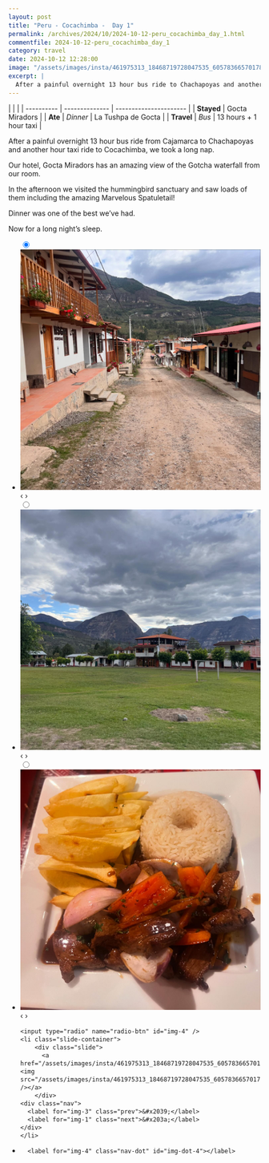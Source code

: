 ```yaml
---
layout: post
title: "Peru - Cocachimba -  Day 1"
permalink: /archives/2024/10/2024-10-12-peru_cocachimba_day_1.html
commentfile: 2024-10-12-peru_cocachimba_day_1
category: travel
date: 2024-10-12 12:28:00
image: "/assets/images/insta/461975313_18468719728047535_6057836657017831825_n_17994320828701456.jpg"
excerpt: |
  After a painful overnight 13 hour bus ride to Chachapoyas and another hour taxi to Cocachimba, we took a long nap.
---
```


|            |                |
| ---------- | -------------- | ---------------------- |
| **Stayed** | Gocta Miradors |
| **Ate**    | _Dinner_       | La Tushpa de Gocta     |
| **Travel** | _Bus_          | 13 hours + 1 hour taxi |

After a painful overnight 13 hour bus ride from Cajamarca to Chachapoyas and another hour taxi ride to Cocachimba, we took a long nap.

Our hotel, Gocta Miradors has an amazing view of the Gotcha waterfall from our room.

In the afternoon we visited the hummingbird sanctuary and saw loads of them including the amazing Marvelous Spatuletail!

Dinner was one of the best we’ve had.

Now for a long night’s sleep.

<ul class="slides">
    <input type="radio" name="radio-btn" id="img-1" checked="checked" />
    <li class="slide-container">
        <div class="slide">
          <a href="/assets/images/insta/462213849_18468719743047535_5673480940685507136_n_18355171885189464.jpg"><img src="/assets/images/insta/462213849_18468719743047535_5673480940685507136_n_18355171885189464.jpg" /></a>
        </div>
    <div class="nav">
      <label for="img-4" class="prev">&#x2039;</label>
      <label for="img-2" class="next">&#x203a;</label>
    </div>
    </li>
        <input type="radio" name="radio-btn" id="img-2"  />
    <li class="slide-container">
        <div class="slide">
          <a href="/assets/images/insta/462231680_18468719761047535_3651407268537588527_n_18022421060241893.jpg"><img src="/assets/images/insta/462231680_18468719761047535_3651407268537588527_n_18022421060241893.jpg" /></a>
        </div>
    <div class="nav">
      <label for="img-1" class="prev">&#x2039;</label>
      <label for="img-3" class="next">&#x203a;</label>
    </div>
    </li>
        <input type="radio" name="radio-btn" id="img-3"  />
    <li class="slide-container">
        <div class="slide">
          <a href="/assets/images/insta/462124448_18468719752047535_5888564430851245666_n_18325319122152689.jpg"><img src="/assets/images/insta/462124448_18468719752047535_5888564430851245666_n_18325319122152689.jpg" /></a>
        </div>
    <div class="nav">
      <label for="img-2" class="prev">&#x2039;</label>
      <label for="img-4" class="next">&#x203a;</label>
    </div>
    </li>
    
    <input type="radio" name="radio-btn" id="img-4" />
    <li class="slide-container">
        <div class="slide">
          <a href="/assets/images/insta/461975313_18468719728047535_6057836657017831825_n_17994320828701456.jpg"><img src="/assets/images/insta/461975313_18468719728047535_6057836657017831825_n_17994320828701456.jpg" /></a>
        </div>
    <div class="nav">
      <label for="img-3" class="prev">&#x2039;</label>
      <label for="img-1" class="next">&#x203a;</label>
    </div>
    </li>
			
<li class="nav-dots">
      <label for="img-1" class="nav-dot" id="img-dot-1"></label>
      <label for="img-2" class="nav-dot" id="img-dot-2"></label>
      <label for="img-3" class="nav-dot" id="img-dot-3"></label>

      <label for="img-4" class="nav-dot" id="img-dot-4"></label>

</li>
</ul>
